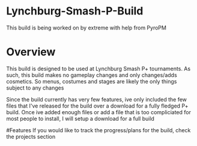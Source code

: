 # Lynchburg-Smash-P-Build
This build is being worked on by extreme with help from PyroPM
# Overview
This build is designed to be used at Lynchburg Smash P+ tournaments. As such, this build makes no gameplay changes and only changes/adds cosmetics. So menus, costumes and stages are likely the only things subject to any changes

Since the build currently has very few features, ive only included the few files that I've released for the build over a download for a fully fledged P+ build. Once ive added enough files or add a file that is too compliciated for most people to install, I will setup a download for a full build

#Features
If you would like to track the progress/plans for the build, check the projects section
